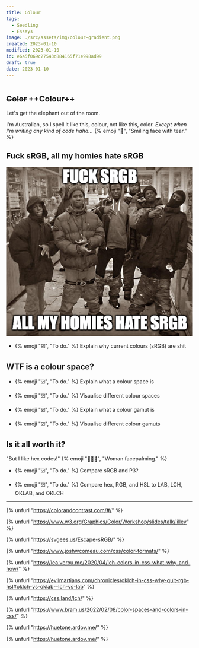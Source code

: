 ```yaml
---
title: Colour
tags:
  - Seedling
  - Essays
image: ./src/assets/img/colour-gradient.png
created: 2023-01-10
modified: 2023-01-10
id: e6a5f069c27543d884165f71e998ad99
draft: true
date: 2023-01-10
---
```

~~~ callout **{% emoji "⚠️", "Warning." %} This post is not complete, be wary.**
~~~

## ~~Color~~ ++Colour++

Let's get the elephant out of the room.

I'm Australian, so I spell it like this, colour, not like this, color. _Except when I'm writing any kind of code haha…_ {% emoji "🥲", "Smiling face with tear." %}

## Fuck sRGB, all my homies hate sRGB

![A meme with the text “Fuck sRGB, all my homies hate sRGB”](../../../assets/img/all-my-homies-hate-srgb.png)

- {% emoji "☑️", "To do." %} Explain why current colours (sRGB) are shit

## WTF is a colour space?

- {% emoji "☑️", "To do." %} Explain what a colour space is

- {% emoji "☑️", "To do." %} Visualise different colour spaces

- {% emoji "☑️", "To do." %} Explain what a colour gamut is

- {% emoji "☑️", "To do." %} Visualise different colour gamuts

## Is it all worth it?

"But I like hex codes!" {% emoji "🤦🏼‍♀️", "Woman facepalming." %}

- {% emoji "☑️", "To do." %} Compare sRGB and P3?

- {% emoji "☑️", "To do." %} Compare hex, RGB, and HSL to LAB, LCH, OKLAB, and OKLCH

---

{% unfurl "https://colorandcontrast.com/#/" %}

{% unfurl "https://www.w3.org/Graphics/Color/Workshop/slides/talk/lilley" %}

{% unfurl "https://svgees.us/Escape-sRGB/" %}

{% unfurl "https://www.joshwcomeau.com/css/color-formats/" %}

{% unfurl "https://lea.verou.me/2020/04/lch-colors-in-css-what-why-and-how/" %}

{% unfurl "https://evilmartians.com/chronicles/oklch-in-css-why-quit-rgb-hsl#oklch-vs-oklab--lch-vs-lab" %}

{% unfurl "https://css.land/lch/" %}

{% unfurl "https://www.bram.us/2022/02/08/color-spaces-and-colors-in-css/" %}

{% unfurl "https://huetone.ardov.me/" %}

{% unfurl "https://huetone.ardov.me/" %}